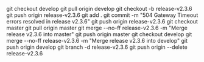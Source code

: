 git checkout develop
git pull origin develop
git checkout -b release-v2.3.6
git push origin release-v2.3.6
git add .
git commit -m "504 Gateway Timeout errors resolved in release v2.3.6"
git push origin release-v2.3.6
git checkout master
git pull origin master
git merge --no-ff release-v2.3.6 -m "Merge release v2.3.6 into master"
git push origin master
git checkout develop
git merge --no-ff release-v2.3.6 -m "Merge release v2.3.6 into develop"
git push origin develop
git branch -d release-v2.3.6
git push origin --delete release-v2.3.6
